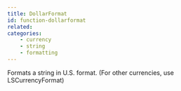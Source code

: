 ```yaml
---
title: DollarFormat
id: function-dollarformat
related:
categories:
    - currency
    - string
    - formatting
---
```


Formats a string in U.S. format. (For other currencies, use
        LSCurrencyFormat)
